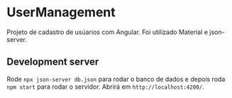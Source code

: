 # UserManagement

Projeto de cadastro de usúarios com Angular. Foi utilizado Material e json-server.

## Development server
Rode `npx json-server db.json` para rodar o banco de dados e depois roda `npm start` para rodar o servidor. Abrirá em `http://localhost:4200/`. 


